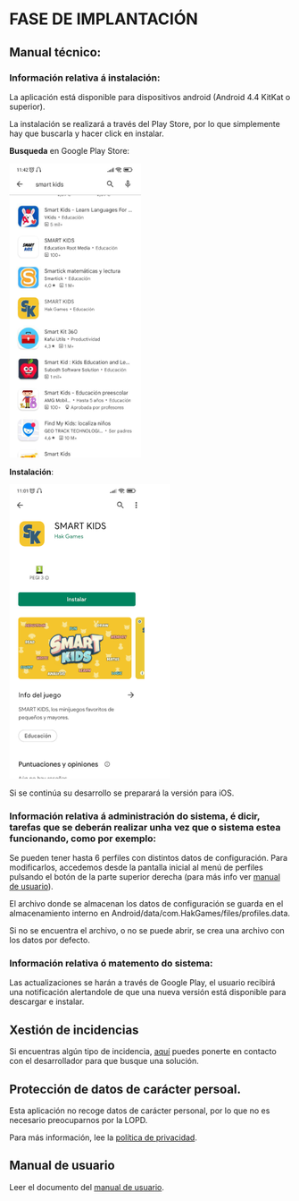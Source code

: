 # FASE DE IMPLANTACIÓN

## Manual técnico:

### Información relativa á instalación:

La aplicación está disponible para dispositivos android (Android 4.4 KitKat o superior).

La instalación se realizará a través del Play Store, por lo que simplemente hay que buscarla y hacer click en instalar.

**Busqueda** en Google Play Store:

![Buscar aplicación][buscar]  

**Instalación**:

![Instalar aplicación][instalar]

Si se continúa su desarrollo se preparará la versión para iOS.

### Información relativa á administración do sistema, é dicir, tarefas que se deberán realizar unha vez que o sistema estea funcionando, como por exemplo:

Se pueden tener hasta 6 perfiles con distintos datos de configuración. Para modificarlos, accedemos desde la pantalla inicial al menú de perfiles pulsando el botón de la parte superior derecha (para más info ver [manual de usuario][doc_manual]).

El archivo donde se almacenan los datos de configuración se guarda en el almacenamiento interno en Android/data/com.HakGames/files/profiles.data.

Si no se encuentra el archivo, o no se puede abrir, se crea una archivo con los datos por defecto.

### Información relativa ó matemento do sistema: 

Las actualizaciones se harán a través de Google Play, el usuario recibirá una notificación alertandole de que una nueva versión está disponible para descargar e instalar.

## Xestión de incidencias

Si encuentras algún tipo de incidencia, [aquí](mailto:smartkidsthegame@google.com) puedes ponerte en contacto con el desarrollador para que busque una solución.

## Protección de datos de carácter persoal.

Esta aplicación no recoge datos de carácter personal, por lo que no es necesario preocuparnos por la LOPD. 

Para más información, lee la [política de privacidad][doc_privacidad].

## Manual de usuario

Leer el documento del [manual de usuario][doc_manual].


[doc_manual]:doc/templates/4_manual_usuario.md
[doc_privacidad]:doc/templates/6_politica_privacidad.md

[buscar]:doc/img/buscar.png "Buscar aplicación"
[instalar]:doc/img/instalar.png "Instalar aplicación"
